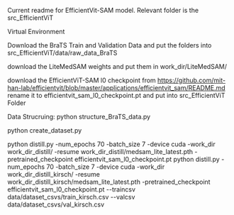 Current readme for EfficientVit-SAM model.
Relevant folder is the src_EfficientViT


Virtual Environment

Download the BraTS Train and Validation Data and put the folders into src_EfficientViT/data/raw_data_BraTS

download the LiteMedSAM weights and put them in work_dir/LiteMedSAM/

download the EfficientViT-SAM l0 checkpoint from https://github.com/mit-han-lab/efficientvit/blob/master/applications/efficientvit_sam/README.md
rename it to efficientvit_sam_l0_checkpoint.pt and put into src_EfficientViT Folder


Data Strucruing:
python structure_BraTS_data.py

python create_dataset.py


python distill.py -num_epochs 70 -batch_size 7 -device cuda -work_dir work_dir_distill/ -resume work_dir_distill/medsam_lite_latest.pth -pretrained_checkpoint efficientvit_sam_l0_checkpoint.pt
python distill.py -num_epochs 70 -batch_size 7 -device cuda -work_dir work_dir_distill_kirsch/ -resume work_dir_distill_kirsch/medsam_lite_latest.pth -pretrained_checkpoint efficientvit_sam_l0_checkpoint.pt --traincsv data/dataset_csvs/train_kirsch.csv --valcsv data/dataset_csvs/val_kirsch.csv